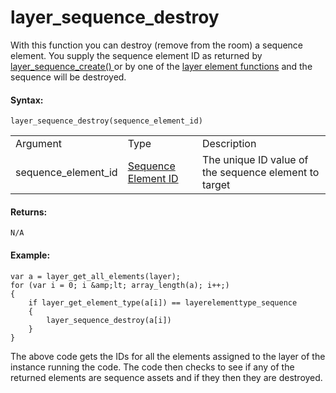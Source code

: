 # layer_sequence_destroy

With this function you can destroy (remove from the room) a sequence
element. You supply the sequence element ID as returned by [
layer_sequence_create() ](layer_sequence_create) or by one of the
[layer element
functions](../General_Layer_Functions/General_Layer_Functions) and
the sequence will be destroyed.

#### Syntax:

``` gml
layer_sequence_destroy(sequence_element_id)
```

|                     |                                                                                                                                              |                                                       |
|---------------------|----------------------------------------------------------------------------------------------------------------------------------------------|-------------------------------------------------------|
| Argument            | Type                                                                                                                                         | Description                                           |
| sequence_element_id |  [Sequence Element ID](../../../../../../GameMaker_Language/GML_Reference/Asset_Management/Rooms/Sequence_Layers/layer_sequence_create)  | The unique ID value of the sequence element to target |

#### Returns:

``` gml
N/A
```

#### Example:

``` gml
var a = layer_get_all_elements(layer);
for (var i = 0; i &amp;lt; array_length(a); i++;)
{
    if layer_get_element_type(a[i]) == layerelementtype_sequence
    {
        layer_sequence_destroy(a[i])
    }
}
```

The above code gets the IDs for all the elements assigned to the layer
of the instance running the code. The code then checks to see if any of
the returned elements are sequence assets and if they then they are
destroyed.
